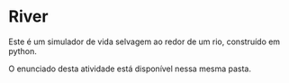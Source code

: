 # River
Este é um simulador de vida selvagem ao redor de um rio, construído em python.


O enunciado desta atividade está disponível nessa mesma pasta.
